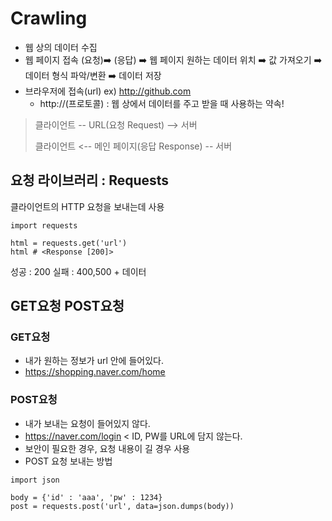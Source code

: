 # Crawling

- 웹 상의 데이터 수집
- 웹 페이지 접속 (요청)➡️ (응답) ➡️ 웹 페이지 원하는 데이터 위치 ➡️ 값 가져오기 ➡️ 데이터 형식 파악/변환 ➡️ 데이터 저장
- 브라우저에 접속(url) ex) http://github.com 
  -  http://(프로토콜) :  웹 상에서 데이터를 주고 받을 때 사용하는 약속!

> 클라이언트 -- URL(요청 Request) --> 서버
> 
> 클라이언트 <-- 메인 페이지(응답 Response) -- 서버

## 요청 라이브러리 : Requests
클라이언트의 HTTP 요청을 보내는데 사용

```
import requests

html = requests.get('url')
html # <Response [200]>
```
성공 : 200 실패 : 400,500 + 데이터

## GET요청 POST요청
### GET요청
- 내가 원하는 정보가 url 안에 들어있다.
- https://shopping.naver.com/home
### POST요청
- 내가 보내는 요청이 들어있지 않다.
- https://naver.com/login < ID, PW를 URL에 담지 않는다.
- 보안이 필요한 경우, 요청 내용이 길 경우 사용
- POST 요청 보내는 방법
```
import json

body = {'id' : 'aaa', 'pw' : 1234}
post = requests.post('url', data=json.dumps(body))
```
